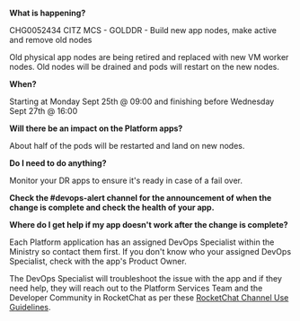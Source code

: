 
**What is happening?**

CHG0052434 CITZ MCS - GOLDDR - Build new app nodes, make active and remove old nodes

Old physical app nodes are being retired and replaced with new VM worker nodes. Old nodes will be drained and pods will restart on the new nodes.

**When?**

Starting at Monday Sept 25th @ 09:00 and finishing before Wednesday Sept 27th @ 16:00

**Will there be an impact on the Platform apps?**

About half of the pods will be restarted and land on new nodes.

**Do I need to do anything?**

Monitor your DR apps to ensure it's ready in case of a fail over.

**Check the #devops-alert channel for the announcement of when the change is complete and check the health of your app.**

**Where do I get help if my app doesn't work after the change is complete?**

Each Platform application has an assigned DevOps Specialist within the Ministry so contact them first. If you don't know who your assigned DevOps Specialist, check with the app's Product Owner.

The DevOps Specialist will troubleshoot the issue with the app and if they need help, they will reach out to the Platform Services Team and the Developer Community in RocketChat as per these [RocketChat Channel Use Guidelines](https://docs.developer.gov.bc.ca/rocketchat-channel-descriptions/).
